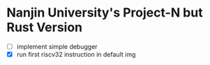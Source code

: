 # Nanjin University's Project-N but Rust Version

- [ ] implement simple debugger  
- [x] run first riscv32 instruction in default img
